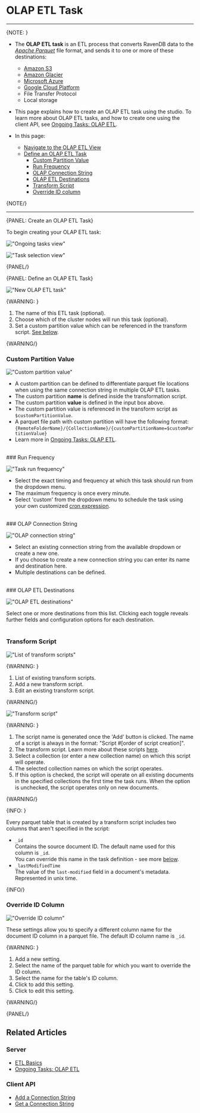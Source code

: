 ﻿# OLAP ETL Task

---

{NOTE: }

* The **OLAP ETL task** is an ETL process that converts RavenDB data to the 
[_Apache Parquet_](https://parquet.apache.org/documentation/latest/) file format, and sends 
it to one or more of these destinations:  
  * [Amazon S3](https://aws.amazon.com/s3/)
  * [Amazon Glacier](https://aws.amazon.com/glacier/)
  * [Microsoft Azure](https://azure.microsoft.com/)
  * [Google Cloud Platform](https://cloud.google.com/)
  * File Transfer Protocol
  * Local storage

* This page explains how to create an OLAP ETL task using the studio. To 
learn more about OLAP ETL tasks, and how to create one using the client API, 
see [Ongoing Tasks: OLAP ETL](../../../../server/ongoing-tasks/etl/olap).

* In this page:  
  * [Navigate to the OLAP ETL View](../../../../studio/database/tasks/ongoing-tasks/olap-etl-task#navigate-to-the-olap-etl-view)
  * [Define an OLAP ETL Task](../../../../studio/database/tasks/ongoing-tasks/olap-etl-task#define-an-olap-etl-task)
      * [Custom Partition Value](../../../../studio/database/tasks/ongoing-tasks/olap-etl-task#custom-partition-value)
      * [Run Frequency](../../../../studio/database/tasks/ongoing-tasks/olap-etl-task#run-frequency)
      * [OLAP Connection String](../../../../studio/database/tasks/ongoing-tasks/olap-etl-task#olap-connection-string)
      * [OLAP ETL Destinations](../../../../studio/database/tasks/ongoing-tasks/olap-etl-task#olap-etl-destinations)
      * [Transform Script](../../../../studio/database/tasks/ongoing-tasks/olap-etl-task#transform-script)
      * [Override ID column](../../../../studio/database/tasks/ongoing-tasks/olap-etl-task#override-id-column)

{NOTE/}

---

{PANEL: Create an OLAP ETL Task}

To begin creating your OLAP ETL task:  

!["Ongoing tasks view"](images/ongoing-tasks-view.png "Ongoing tasks view")

!["Task selection view"](images/olap-etl-task-selection-view.png "Task selection view")

{PANEL/}

{PANEL: Define an OLAP ETL Task}

!["New OLAP ETL task"](images/olap-etl-1.png "New OLAP ETL task view")

{WARNING: }

1. The name of this ETL task (optional).  
2. Choose which of the cluster nodes will run this task (optional).  
3. Set a custom partition value which can be referenced in the transform script. [See below](../../../../studio/database/tasks/ongoing-tasks/olap-etl-task#custom-partition-value).  

{WARNING/}
<br/>
### Custom Partition Value

!["Custom partition value"](images/olap-etl-2.png "Custom partition value")

* A custom partition can be defined to differentiate parquet file locations when 
using the same connection string in multiple OLAP ETL tasks.  
* The custom partition **name** is defined inside the transformation script.  
* The custom partition **value** is defined in the input box above.  
* The custom partition value is referenced in the transform script as 
`$customPartitionValue`.  
* A parquet file path with custom partition will have the following format:  
  `{RemoteFolderName}/{CollectionName}/{customPartitionName=$customPartitionValue}`  
* Learn more in [Ongoing Tasks: OLAP ETL](../../../../server/ongoing-tasks/etl/olap#the-custom-partition-value).  
<br/>
### Run Frequency

!["Task run frequency"](images/olap-etl-3.png "Task run frequency")

* Select the exact timing and frequency at which this task should run from the dropdown menu.  
* The maximum frequency is once every minute.  
* Select 'custom' from the dropdown menu to schedule the task using your own customized 
[cron expression](https://docs.oracle.com/cd/E12058_01/doc/doc.1014/e12030/cron_expressions.htm).  
<br/>
### OLAP Connection String

!["OLAP connection string"](images/olap-etl-4.png "OLAP connection string")

* Select an existing connection string from the available dropdown or create a new one.  
* If you choose to create a new connection string you can enter its name and destination here.  
* Multiple destinations can be defined.  
<br/>
### OLAP ETL Destinations

!["OLAP ETL destinations"](images/olap-etl-5.png "OLAP ETL destinations")

Select one or more destinations from this list. Clicking each toggle reveals further 
fields and configuration options for each destination.  
<br/>
### Transform Script

!["List of transform scripts"](images/olap-etl-6.png "List of transform scripts")

{WARNING: }

1. List of existing transform scripts.  
2. Add a new transform script.  
2. Edit an existing transform script.  

{WARNING/}

!["Transform script"](images/olap-etl-7.png "Transform script")

{WARNING: }

1. The script name is generated once the 'Add' button is clicked. The name of a script 
is always in the format: "Script #[order of script creation]".  
2. The transform script. Learn more about these scripts [here](../../../../server/ongoing-tasks/etl/raven#transformation-script-options).  
3. Select a collection (or enter a new collection name) on which this script will operate.  
4. The selected collection names on which the script operates.  
5. If this option is checked, the script will operate on all existing documents in the 
specified collections the first time the task runs. When the option is unchecked, the 
script operates only on new documents.  

{WARNING/}

{INFO: }

Every parquet table that is created by a transform script includes two columns that 
aren't specified in the script:  

* `_id`  
  Contains the source document ID. The default name used for this column is `_id`.  
  You can override this name in the task definition - see more 
  [below](../../../../studio/database/tasks/ongoing-tasks/olap-etl-task#override-id-column).  
* `_lastModifiedTime`  
  The value of the `last-modified` field in a document's metadata. Represented in unix time.  

{INFO/}
<br/>
### Override ID Column

!["Override ID column"](images/olap-etl-8.png "Override ID column")

These settings allow you to specify a different column name for the document ID column 
in a parquet file. The default ID column name is `_id`.  

{WARNING: }

1. Add a new setting.  
2. Select the name of the parquet table for which you want to override the ID column.  
3. Select the name for the table's ID column.  
4. Click to add this setting.  
5. Click to edit this setting.  

{WARNING/}

{PANEL/}

## Related Articles

### Server

- [ETL Basics](../../../../server/ongoing-tasks/etl/raven)  
- [Ongoing Tasks: OLAP ETL](../../../../server/ongoing-tasks/etl/olap)  

### Client API

- [Add a Connection String](../../../../client-api/operations/maintenance/connection-strings/add-connection-string)  
- [Get a Connection String](../../../../client-api/operations/maintenance/connection-strings/get-connection-string)  
